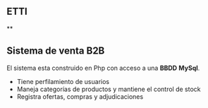 

## ETTI

**

## Sistema de venta B2B

El sistema esta construido en Php con acceso a una **BBDD** **MySql**.

 - Tiene perfilamiento de  usuarios
 - Maneja categorías de productos y mantiene el control de stock
 - Registra ofertas, compras y adjudicaciones
